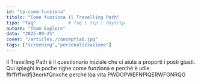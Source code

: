```yaml
---
id: "tp-come-funziona"
titolo: "Come funziona il Travelling Path"
tipo: "faq"            # faq | tip | daytrip
autore: "Team Explore"
data: "2025-09-25"
cover: "/articles./conceptlab.jpg"
tags: ["screening","personalizzazione"]
---
```

Il Travelling Path è il questionario iniziale che ci aiuta a proporti i posti giusti.
Qui spieghi in poche righe come funziona e perché è utile.
ffrffrffwdfj3norkfQnxche perche lòa vita   PWDOPWEFNPIQERWFGNRQG
